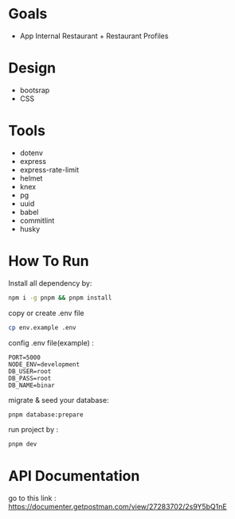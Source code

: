 # Goals
+ App Internal Restaurant + Restaurant Profiles

# Design
+ bootsrap
+ CSS

# Tools
+ dotenv
+ express
+ express-rate-limit
+ helmet
+ knex
+ pg
+ uuid
+ babel
+ commitlint
+ husky

# How To Run
Install all dependency by:
```bash
npm i -g pnpm && pnpm install 
```

copy or create .env file
```bash
cp env.example .env
```
config .env file(example) :

```env
PORT=5000
NODE_ENV=development
DB_USER=root
DB_PASS=root
DB_NAME=binar
```
migrate & seed your database:
```bash
pnpm database:prepare
```

run project by : 
```bash
pnpm dev
```
# API Documentation
go to this link :
https://documenter.getpostman.com/view/27283702/2s9Y5bQ1nE